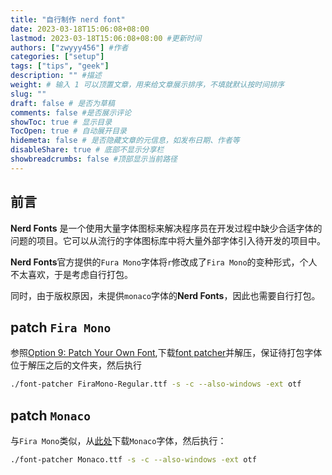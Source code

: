 ```yaml
---
title: "自行制作 nerd font"
date: 2023-03-18T15:06:08+08:00
lastmod: 2023-03-18T15:06:08+08:00 #更新时间
authors: ["zwyyy456"] #作者
categories: ["setup"]
tags: ["tips", "geek"]
description: "" #描述
weight: # 输入 1 可以顶置文章，用来给文章展示排序，不填就默认按时间排序
slug: ""
draft: false # 是否为草稿
comments: false #是否展示评论
showToc: true # 显示目录
TocOpen: true # 自动展开目录
hidemeta: false # 是否隐藏文章的元信息，如发布日期、作者等
disableShare: true # 底部不显示分享栏
showbreadcrumbs: false #顶部显示当前路径
---
```

## 前言
**Nerd Fonts** 是一个使用大量字体图标来解决程序员在开发过程中缺少合适字体的问题的项目。它可以从流行的字体图标库中将大量外部字体引入待开发的项目中。

**Nerd Fonts**官方提供的`Fura Mono`字体将`r`修改成了`Fira Mono`的变种形式，个人不太喜欢，于是考虑自行打包。

同时，由于版权原因，未提供`monaco`字体的**Nerd Fonts**，因此也需要自行打包。

## patch `Fira Mono`
参照[Option 9: Patch Your Own Font](https://github.com/ryanoasis/nerd-fonts),下载[font patcher](https://github.com/ryanoasis/nerd-fonts/releases/latest/download/FontPatcher.zip)并解压，保证待打包字体位于解压之后的文件夹，然后执行
```sh
./font-patcher FiraMono-Regular.ttf -s -c --also-windows -ext otf
```

## patch `Monaco`
与`Fira Mono`类似，从[此处](https://github.com/Karmenzind/monaco-nerd-fonts)下载`Monaco`字体，然后执行：
```sh
./font-patcher Monaco.ttf -s -c --also-windows -ext otf
```
